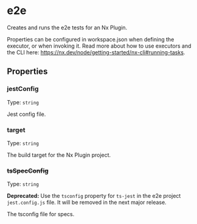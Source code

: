 # e2e

Creates and runs the e2e tests for an Nx Plugin.

Properties can be configured in workspace.json when defining the executor, or when invoking it.
Read more about how to use executors and the CLI here: https://nx.dev/node/getting-started/nx-cli#running-tasks.

## Properties

### jestConfig

Type: `string`

Jest config file.

### target

Type: `string`

The build target for the Nx Plugin project.

### ~~tsSpecConfig~~

Type: `string`

**Deprecated:** Use the `tsconfig` property for `ts-jest` in the e2e project `jest.config.js` file. It will be removed in the next major release.

The tsconfig file for specs.
